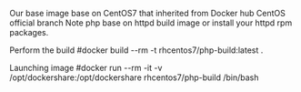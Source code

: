 Our base image base on CentOS7 that inherited from Docker hub CentOS official branch
Note php base on httpd build image or install your httpd rpm packages.


Perform the build
#docker build --rm -t rhcentos7/php-build:latest .


Launching image
#docker run --rm -it -v /opt/dockershare:/opt/dockershare rhcentos7/php-build  /bin/bash